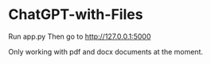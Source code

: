 # ChatGPT-with-Files

Run app.py
Then go to 
http://127.0.0.1:5000

Only working with pdf and docx documents at the moment.
